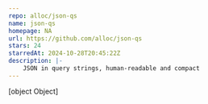 ```yaml
---
repo: alloc/json-qs
name: json-qs
homepage: NA
url: https://github.com/alloc/json-qs
stars: 24
starredAt: 2024-10-28T20:45:22Z
description: |-
    JSON in query strings, human-readable and compact
---
```


[object Object]

